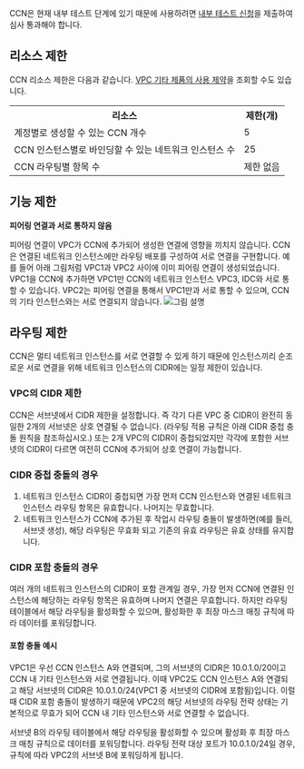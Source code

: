 CCN은 현재 내부 테스트 단계에 있기 때문에 사용하려면 [내부 테스트 신청](https://cloud.tencent.com/apply/p/tp2478t9skn)을 제출하여 심사 통과해야 합니다.


## 리소스 제한
CCN 리소스 제한은 다음과 같습니다. [VPC 기타 제품의 사용 제약](https://cloud.tencent.com/document/product/215/537)을 조회할 수도 있습니다.
<table>
<tr>
<th>리소스</th>
<th>제한(개)</th>
</tr>
<tr>
<td>계정별로 생성할 수 있는 CCN 개수    </td>
<td>5 </td>
</tr>
<tr>
<td> CCN 인스턴스별로 바인딩할 수 있는 네트워크 인스턴스 수    </td>
<td>25 </td>
</tr>
<tr>
<td> CCN 라우팅별 항목 수    </td>
<td>제한 없음</td>
</tr>
</table>

## 기능 제한
**피어링 연결과 서로 통하지 않음**

피어링 연결이 VPC가 CCN에 추가되어 생성한 연결에 영향을 끼치지 않습니다. CCN은 연결된 네트워크 인스턴스에만 라우팅 배포를 구성하여 서로 연결을 구현합니다.
예를 들어 아래 그림처럼 VPC1과 VPC2 사이에 이미 피어링 연결이 생성되었습니다. VPC1을 CCN에 추가하면 VPC1만 CCN의 네트워크 인스턴스 VPC3, IDC와 서로 통할 수 있습니다. VPC2는 피어링 연결을 통해서 VPC1만과 서로 통할 수 있으며, CCN의 기타 인스턴스와는 서로 연결되지 않습니다.
![그림 설명](https://main.qcloudimg.com/raw/a5bf37fc71f3410db9ac4361b936796d.png)

## 라우팅 제한
CCN은 멀티 네트워크 인스턴스를 서로 연결할 수 있게 하기 때문에 인스턴스끼리 순조로운 서로 연결을 위해 네트워크 인스턴스의 CIDR에는 일정 제한이 있습니다.

### VPC의 CIDR 제한

CCN은 서브넷에서 CIDR 제한을 설정합니다. 즉 각기 다른 VPC 중 CIDR이 완전히 동일한 2개의 서브넷은 상호 연결될 수 없습니다. (라우팅 적용 규칙은 아래 CIDR 중첩 충돌 원칙을 참조하십시오.) 또는 2개 VPC의 CIDR이 중첩되었지만 각각에 포함한 서브넷의 CIDR이 다르면 여전히 CCN에 추가되어 상호 연결이 가능합니다.

### CIDR 중첩 충돌의 경우

1. 네트워크 인스턴스 CIDR이 중첩되면 가장 먼저 CCN 인스턴스와 연결된 네트워크 인스턴스 라우팅 항목은 유효합니다. 나머지는 무효합니다.
2. 네트워크 인스턴스가 CCN에 추가된 후 작업시 라우팅 충돌이 발생하면(예를 들러, 서브넷 생성), 해당 라우팅은 무효화 되고 기존의 유효 라우팅은 유효 상태를 유지합니다.

### CIDR 포함 충돌의 경우

여러 개의 네트워크 인스턴스의 CIDR이 포함 관계일 경우, 가장 먼저 CCN에 연결된 인스턴스에 해당하는 라우팅 항목은 유효하며 나머지 연결은 무효합니다. 하지만 라우팅 테이블에서 해당 라우팅을 활성화할 수 있으며, 활성화한 후 최장 마스크 매칭 규칙에 따라 데이터를 포워딩합니다.

#### 포함 충돌 예시
VPC1은 우선 CCN 인스턴스 A와 연결되며, 그의 서브넷의 CIDR은 10.0.1.0/20이고 CCN 내 기타 인스턴스와 서로 연결됩니다. 이때 VPC2도 CCN 인스턴스 A와 연결되고 해당 서브넷의 CIDR은 10.0.1.0/24(VPC1 중 서브넷의 CIDR에 포함됨)입니다. 이럴 때 CIDR 포함 충돌이 발생하기 때문에 VPC2의 해당 서브넷의 라우팅 전략 상태는 기본적으로 무효가 되어 CCN 내 기타 인스턴스와 서로 연결할 수 없습니다.

서브넷 B의 라우팅 테이블에서 해당 라우팅을 활성화할 수 있으며 활성화 후 최장 마스크 매칭 규칙으로 데이터를 포워딩합니다. 라우팅 전략 대상 포트가 10.0.1.0/24일 경우, 규칙에 따라 VPC2의 서브넷 B에 포워딩하게 됩니다.





